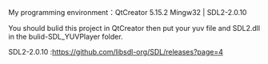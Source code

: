 My programming environment：QtCreator 5.15.2 Mingw32 | SDL2-2.0.10

You should bulid this project in QtCreator then put your yuv file and SDL2.dll in the bulid-SDL_YUVPlayer folder.

SDL2-2.0.10 :https://github.com/libsdl-org/SDL/releases?page=4
